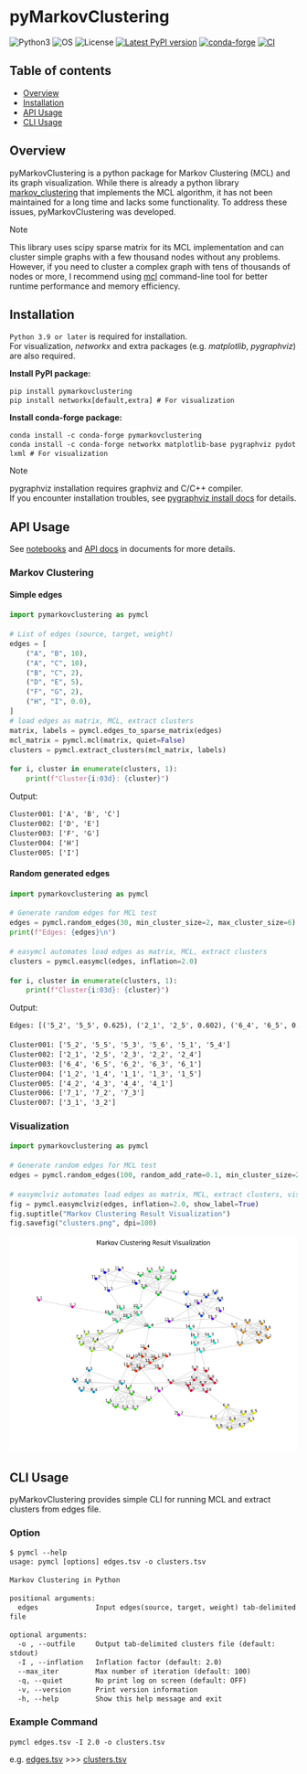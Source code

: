 # pyMarkovClustering

![Python3](https://img.shields.io/badge/Language-Python3-steelblue)
![OS](https://img.shields.io/badge/OS-_Windows_|_Mac_|_Linux-steelblue)
![License](https://img.shields.io/badge/License-MIT-steelblue)
[![Latest PyPI version](https://img.shields.io/pypi/v/pymarkovclustering.svg)](https://pypi.python.org/pypi/pymarkovclustering)
[![conda-forge](https://img.shields.io/conda/vn/conda-forge/pymarkovclustering.svg?color=green)](https://anaconda.org/conda-forge/pymarkovclustering)
[![CI](https://github.com/moshi4/pyMarkovClustering/actions/workflows/ci.yml/badge.svg)](https://github.com/moshi4/pyMarkovClustering/actions/workflows/ci.yml)

## Table of contents

- [Overview](#overview)
- [Installation](#installation)
- [API Usage](#api-usage)
- [CLI Usage](#cli-usage)

## Overview

pyMarkovClustering is a python package for Markov Clustering (MCL) and its graph visualization.
While there is already a python library [markov_clustering](https://github.com/GuyAllard/markov_clustering) that implements the MCL algorithm,
it has not been maintained for a long time and lacks some functionality. To address these issues, pyMarkovClustering was developed.

> [!NOTE]
> This library uses scipy sparse matrix for its MCL implementation and can cluster simple graphs with a few thousand nodes without any problems.
> However, if you need to cluster a complex graph with tens of thousands of nodes or more,
> I recommend using [mcl](https://github.com/micans/mcl) command-line tool for better runtime performance and memory efficiency.

## Installation

`Python 3.9 or later` is required for installation.  
For visualization, *networkx* and extra packages (e.g. *matplotlib*, *pygraphviz*) are also required.

**Install PyPI package:**

```shell
pip install pymarkovclustering 
pip install networkx[default,extra] # For visualization
```

**Install conda-forge package:**

```shell
conda install -c conda-forge pymarkovclustering
conda install -c conda-forge networkx matplotlib-base pygraphviz pydot lxml # For visualization
```

> [!NOTE]
> pygraphviz installation requires graphviz and C/C++ compiler.  
> If you encounter installation troubles, see [pygraphviz install docs](https://pygraphviz.github.io/documentation/stable/install.html) for details.

## API Usage

See [notebooks](https://moshi4.github.io/pyMarkovClustering/example/) and [API docs](https://moshi4.github.io/pyMarkovClustering/api-docs/pymarkovclustering/) in documents for more details.

### Markov Clustering

#### Simple edges

```python
import pymarkovclustering as pymcl

# List of edges (source, target, weight)
edges = [
    ("A", "B", 10),
    ("A", "C", 10),
    ("B", "C", 2),
    ("D", "E", 5),
    ("F", "G", 2),
    ("H", "I", 0.0),
]
# load edges as matrix, MCL, extract clusters
matrix, labels = pymcl.edges_to_sparse_matrix(edges)
mcl_matrix = pymcl.mcl(matrix, quiet=False)
clusters = pymcl.extract_clusters(mcl_matrix, labels)

for i, cluster in enumerate(clusters, 1):
    print(f"Cluster{i:03d}: {cluster}")
```

Output:

```txt
Cluster001: ['A', 'B', 'C']  
Cluster002: ['D', 'E']  
Cluster003: ['F', 'G']  
Cluster004: ['H']  
Cluster005: ['I']  
```

#### Random generated edges

```python
import pymarkovclustering as pymcl

# Generate random edges for MCL test
edges = pymcl.random_edges(30, min_cluster_size=2, max_cluster_size=6)
print(f"Edges: {edges}\n")

# easymcl automates load edges as matrix, MCL, extract clusters
clusters = pymcl.easymcl(edges, inflation=2.0)

for i, cluster in enumerate(clusters, 1):
    print(f"Cluster{i:03d}: {cluster}")
```

Output:

```txt
Edges: [('5_2', '5_5', 0.625), ('2_1', '2_5', 0.602), ('6_4', '6_5', 0.301), ('5_3', '5_6', 0.73), ('5_2', '5_6', 0.612), ('5_3', '5_5', 0.333), ('2_3', '2_5', 0.33), ('5_1', '5_3', 0.918), ('1_2', '1_4', 0.218), ('7_1', '7_2', 0.291), ('4_2', '4_3', 0.553), ('3_1', '3_2', 0.354), ('5_3', '5_4', 0.828), ('2_2', '2_4', 0.099), ('6_2', '6_5', 0.875), ('2_1', '2_3', 0.533), ('2_1', '2_4', 0.705), ('5_4', '5_5', 0.704), ('1_1', '1_4', 0.968), ('2_2', '2_5', 0.074), ('5_1', '5_5', 0.093), ('1_2', '1_3', 0.892), ('6_2', '6_3', 0.091), ('1_3', '1_5', 0.095), ('6_2', '6_4', 0.993), ('5_2', '5_4', 0.785), ('1_1', '1_3', 0.83), ('4_3', '4_4', 0.521), ('6_1', '6_2', 0.222), ('4_1', '4_3', 0.64), ('2_3', '2_4', 0.85), ('4_1', '4_2', 0.316), ('6_1', '6_5', 0.543), ('6_3', '6_5', 0.489), ('5_1', '5_6', 0.84), ('4_1', '4_4', 0.204), ('1_3', '1_4', 0.14), ('1_2', '1_5', 0.139), ('7_1', '7_3', 0.125), ('6_1', '6_3', 0.803), ('5_4', '5_6', 0.063), ('2_2', '2_3', 0.147), ('2_1', '2_2', 0.987), ('4_2', '4_4', 0.443), ('5_2', '5_3', 0.71), ('7_2', '7_3', 0.333), ('6_3', '6_4', 0.998), ('1_4', '1_5', 0.799), ('1_1', '1_5', 0.358), ('5_1', '5_4', 0.916), ('5_1', '5_2', 0.062), ('2_4', '2_5', 0.56), ('1_1', '1_2', 0.918), ('5_5', '5_6', 0.917), ('6_1', '6_4', 0.142)]  

Cluster001: ['5_2', '5_5', '5_3', '5_6', '5_1', '5_4']  
Cluster002: ['2_1', '2_5', '2_3', '2_2', '2_4']  
Cluster003: ['6_4', '6_5', '6_2', '6_3', '6_1']  
Cluster004: ['1_2', '1_4', '1_1', '1_3', '1_5']  
Cluster005: ['4_2', '4_3', '4_4', '4_1']  
Cluster006: ['7_1', '7_2', '7_3']  
Cluster007: ['3_1', '3_2']  
```

### Visualization

```python
import pymarkovclustering as pymcl

# Generate random edges for MCL test
edges = pymcl.random_edges(100, random_add_rate=0.1, min_cluster_size=2)

# easymclviz automates load edges as matrix, MCL, extract clusters, visualization
fig = pymcl.easymclviz(edges, inflation=2.0, show_label=True)
fig.suptitle("Markov Clustering Result Visualization")
fig.savefig("clusters.png", dpi=100)
```

![clusters.png](https://raw.githubusercontent.com/moshi4/pyMarkovClustering/main/docs/clusters.png)

## CLI Usage

pyMarkovClustering provides simple CLI for running MCL and extract clusters from edges file.

### Option

    $ pymcl --help
    usage: pymcl [options] edges.tsv -o clusters.tsv

    Markov Clustering in Python

    positional arguments:
      edges              Input edges(source, target, weight) tab-delimited file

    optional arguments:
      -o , --outfile     Output tab-delimited clusters file (default: stdout)
      -I , --inflation   Inflation factor (default: 2.0)
      --max_iter         Max number of iteration (default: 100)
      -q, --quiet        No print log on screen (default: OFF)
      -v, --version      Print version information
      -h, --help         Show this help message and exit

### Example Command

    pymcl edges.tsv -I 2.0 -o clusters.tsv

e.g. [edges.tsv](https://github.com/moshi4/pyMarkovClustering/blob/main/docs/resources/edges.tsv) >>>  [clusters.tsv](https://github.com/moshi4/pyMarkovClustering/blob/main/docs/resources/clusters.tsv)
